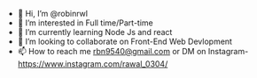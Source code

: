 - 👋 Hi, I’m @robinrwl
- 👀 I’m interested in Full time/Part-time
- 🌱 I’m currently learning Node Js and react
- 💞️ I’m looking to collaborate on Front-End Web Devlopment
- 📫 How to reach me rbn9540@gmail.com or DM on Instagram- https://www.instagram.com/rawal_0304/

<!---
robinrwl/robinrwl is a ✨ special ✨ repository because its `README.md` (this file) appears on your GitHub profile.
You can click the Preview link to take a look at your changes.
--->
